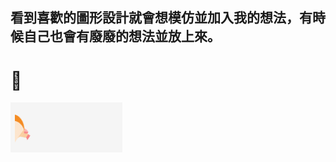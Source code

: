 ## 看到喜歡的圖形設計就會想模仿並加入我的想法，有時候自己也會有廢廢的想法並放上來。
# 🔰 
![GITHUB]( https://github.com/Pitohui000/waste-project/blob/main/Loader-by-Nawsome/Loader-by-Nawsome.gif?raw=true "nawsome")
